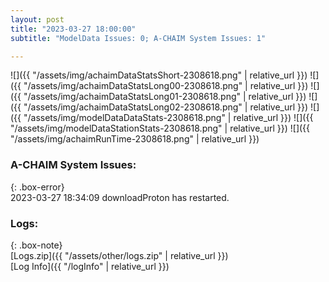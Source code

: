 ```yaml
---
layout: post
title: "2023-03-27 18:00:00"
subtitle: "ModelData Issues: 0; A-CHAIM System Issues: 1"

---
```


![]({{ "/assets/img/achaimDataStatsShort-2308618.png" | relative_url }})
![]({{ "/assets/img/achaimDataStatsLong00-2308618.png" | relative_url }})
![]({{ "/assets/img/achaimDataStatsLong01-2308618.png" | relative_url }})
![]({{ "/assets/img/achaimDataStatsLong02-2308618.png" | relative_url }})
![]({{ "/assets/img/modelDataDataStats-2308618.png" | relative_url }})
![]({{ "/assets/img/modelDataStationStats-2308618.png" | relative_url }})
![]({{ "/assets/img/achaimRunTime-2308618.png" | relative_url }})



### A-CHAIM System Issues:  
  
{: .box-error}  
2023-03-27 18:34:09 downloadProton has restarted.  

### Logs:  
  
{: .box-note}  
[Logs.zip]({{ "/assets/other/logs.zip" | relative_url }})  
[Log Info]({{ "/logInfo" | relative_url }})  
